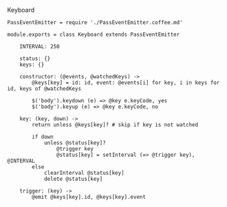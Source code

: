 Keyboard

	PassEventEmitter = require './PassEventEmitter.coffee.md'

	module.exports = class Keyboard extends PassEventEmitter

		INTERVAL: 250

		status: {}
		keys: {}

		constructor: (@events, @watchedKeys) ->
			@keys[key] = id: id, event: @events[i] for key, i in keys for id, keys of @watchedKeys

			$('body').keydown (e) => @key e.keyCode, yes
			$('body').keyup (e) => @key e.keyCode, no

		key: (key, down) ->
			return unless @keys[key]? # skip if key is not watched

			if down
				unless @status[key]?
					@trigger key
					@status[key] = setInterval (=> @trigger key), @INTERVAL
			else
				clearInterval @status[key]
				delete @status[key]

		trigger: (key) ->
			@emit @keys[key].id, @keys[key].event
